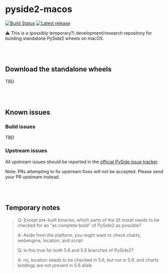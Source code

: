 # pyside2-macos

[![Build Status](https://travis-ci.org/fredrikaverpil/pyside2-macos.svg?branch=master)](https://travis-ci.org/fredrikaverpil/pyside2-macos) [![Latest release](http://github-release-version.herokuapp.com/github/fredrikaverpil/pyside2-macos/release.svg?style=flat)](https://github.com/fredrikaverpil/pyside2-macos/releases/latest)

:warning: This is a (possibly temporary?) development/research repository for building standalone PySide2 wheels on macOS.

<br><br>


## Download the standalone wheels

TBD

<br><br>


## Known issues

### Build issues

TBD

### Upstream issues

All upstream issues should be reported in the [official PySide issue tracker](https://bugreports.qt.io/projects/PYSIDE/issues).

Note: PRs attempting to fix upstream fixes will not be accepted. Please send your PR upstream instead.

<br><br>


## Temporary notes

> Q: Except pre-built binaries, which parts of the Qt install needs to be checked
> for an "as complete build" of PySide2 as possible?
>
> A: Aside from the platform, you might want to check charts, webengine, location, and script
> 
> Q: is this true for both 5.6 and 5.9 branches of PySide2?
>
> A: no, location needs to be checked in 5.6, but not in 5.9, and charts bindings are not
> present in 5.6 afaik
